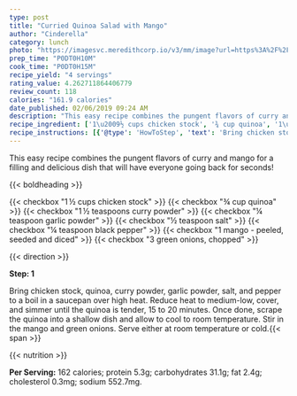 ```yaml
---
type: post
title: "Curried Quinoa Salad with Mango"
author: "Cinderella"
category: lunch
photo: "https://imagesvc.meredithcorp.io/v3/mm/image?url=https%3A%2F%2Fimages.media-allrecipes.com%2Fuserphotos%2F361719.jpg"
prep_time: "P0DT0H10M"
cook_time: "P0DT0H15M"
recipe_yield: "4 servings"
rating_value: 4.262711864406779
review_count: 118
calories: "161.9 calories"
date_published: 02/06/2019 09:24 AM
description: "This easy recipe combines the pungent flavors of curry and mango for a filling and delicious dish that will have everyone going back for seconds!"
recipe_ingredient: ['1\u2009½ cups chicken stock', '¾ cup quinoa', '1\u2009½ teaspoons curry powder', '¼ teaspoon garlic powder', '½ teaspoon salt', '¼ teaspoon black pepper', '1 mango - peeled, seeded and diced', '3 green onions, chopped']
recipe_instructions: [{'@type': 'HowToStep', 'text': 'Bring chicken stock, quinoa, curry powder, garlic powder, salt, and pepper to a boil in a saucepan over high heat. Reduce heat to medium-low, cover, and simmer until the quinoa is tender, 15 to 20 minutes. Once done, scrape the quinoa into a shallow dish and allow to cool to room temperature. Stir in the mango and green onions. Serve either at room temperature or cold.\n'}]
---
```


This easy recipe combines the pungent flavors of curry and mango for a filling and delicious dish that will have everyone going back for seconds! 

{{< boldheading >}}

{{< checkbox "1 ½ cups chicken stock" >}}
{{< checkbox "¾ cup quinoa" >}}
{{< checkbox "1 ½ teaspoons curry powder" >}}
{{< checkbox "¼ teaspoon garlic powder" >}}
{{< checkbox "½ teaspoon salt" >}}
{{< checkbox "¼ teaspoon black pepper" >}}
{{< checkbox "1  mango - peeled, seeded and diced" >}}
{{< checkbox "3  green onions, chopped" >}}


{{< direction >}}

**Step: 1**

Bring chicken stock, quinoa, curry powder, garlic powder, salt, and pepper to a boil in a saucepan over high heat. Reduce heat to medium-low, cover, and simmer until the quinoa is tender, 15 to 20 minutes. Once done, scrape the quinoa into a shallow dish and allow to cool to room temperature. Stir in the mango and green onions. Serve either at room temperature or cold.{{< span >}}

{{< nutrition >}}

**Per Serving:** 162 calories; protein 5.3g; carbohydrates 31.1g; fat 2.4g; cholesterol 0.3mg; sodium 552.7mg.